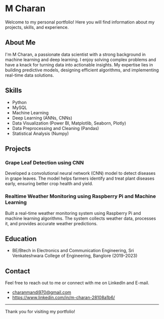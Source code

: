 # M Charan

Welcome to my personal portfolio! Here you will find information about my projects, skills, and experience.

## About Me

I'm M Charan, a passionate data scientist with a strong background in machine learning and deep learning. I enjoy solving complex problems and have a knack for turning data into actionable insights. My expertise lies in building predictive models, designing efficient algorithms, and implementing real-time data solutions.

## Skills

- Python
- MySQL
- Machine Learning
- Deep Learning (ANNs, CNNs)
- Data Visualization (Power BI, Matplotlib, Seaborn, Plotly)
- Data Preprocessing and Cleaning (Pandas)
- Statistical Analysis (Numpy)

## Projects

### Grape Leaf Detection using CNN
Developed a convolutional neural network (CNN) model to detect diseases in grape leaves. The model helps farmers identify and treat plant diseases early, ensuring better crop health and yield.

### Realtime Weather Monitoring using Raspberry Pi and Machine Learning
Built a real-time weather monitoring system using Raspberry Pi and machine learning algorithms. The system collects weather data, processes it, and provides accurate weather predictions.

## Education

- BE/Btech in Electronics and Communication Engineering, Sri Venkateshwara College of Engineering, Banglore (2019-2023)

## Contact

Feel free to reach out to me or connect with me on LinkedIn and E-mail.

- charanmandi970@gmail.com
- https://www.linkedin.com/in/m-charan-28108a1b6/


---

Thank you for visiting my portfolio!
